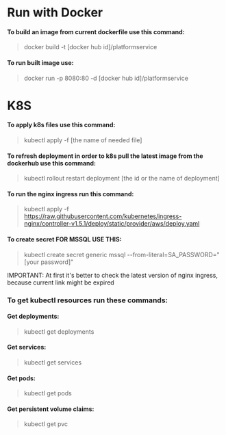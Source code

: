 # Run with Docker

#### To build an image from current dockerfile use this command:
> docker build -t [docker hub id]/platformservice

#### To run built image use:
> docker run -p 8080:80 -d [docker hub id]/platformservice



# K8S

#### To apply k8s files use this command:
> kubectl apply -f [the name of needed file]

#### To refresh deployment in order to k8s pull the latest image from the dockerhub use this command:
> kubectl rollout restart deployment [the id or the name of deployment]

#### To run the nginx ingress run this command:
> kubectl apply
> -f https://raw.githubusercontent.com/kubernetes/ingress-nginx/controller-v1.5.1/deploy/static/provider/aws/deploy.yaml

#### To create secret FOR MSSQL USE THIS:
>kubectl create secret generic mssql --from-literal=SA_PASSWORD="[your password]"


IMPORTANT: At first it's better to check the latest version of nginx ingress, because current link might be expired

### To get kubectl resources run these commands:
#### Get deployments:
>kubectl get deployments

#### Get services:
>kubectl get services

#### Get pods:
>kubectl get pods
> 
#### Get persistent volume claims:
>kubectl get pvc